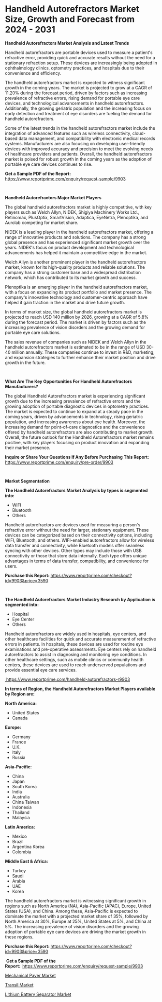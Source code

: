<p><h1>Handheld Autorefractors Market Size, Growth and Forecast from 2024 - 2031</h1></p><p><strong>Handheld Autorefractors Market Analysis and Latest Trends</strong></p>
<p><p>Handheld autorefractors are portable devices used to measure a patient's refractive error, providing quick and accurate results without the need for a stationary refraction setup. These devices are increasingly being adopted in ophthalmology clinics, optometry practices, and hospitals due to their convenience and efficiency.</p><p>The handheld autorefractors market is expected to witness significant growth in the coming years. The market is projected to grow at a CAGR of 11.20% during the forecast period, driven by factors such as increasing prevalence of refractive errors, rising demand for portable eye care devices, and technological advancements in handheld autorefractors. Additionally, the growing geriatric population and the increasing focus on early detection and treatment of eye disorders are fueling the demand for handheld autorefractors.</p><p>Some of the latest trends in the handheld autorefractors market include the integration of advanced features such as wireless connectivity, cloud-based data management, and compatibility with electronic medical records systems. Manufacturers are also focusing on developing user-friendly devices with improved accuracy and precision to meet the evolving needs of healthcare providers and patients. Overall, the handheld autorefractors market is poised for robust growth in the coming years as the adoption of portable eye care devices continues to rise.</p></p>
<p><strong>Get a Sample PDF of the Report:&nbsp;</strong> <a href="https://www.reportprime.com/enquiry/request-sample/9903">https://www.reportprime.com/enquiry/request-sample/9903</a></p>
<p>&nbsp;</p>
<p><strong>Handheld Autorefractors Major Market Players</strong></p>
<p><p>The global handheld autorefractors market is highly competitive, with key players such as Welch Allyn, NIDEK, Shigiya Machinery Works Ltd., Retinomax, PlusOptix, SmartVision, Adaptica, EyeNetra, Plenoptika, and Aurolab competing for market share. </p><p>NIDEK is a leading player in the handheld autorefractors market, offering a range of innovative products and solutions. The company has a strong global presence and has experienced significant market growth over the years. NIDEK's focus on product development and technological advancements has helped it maintain a competitive edge in the market.</p><p>Welch Allyn is another prominent player in the handheld autorefractors market, known for its high-quality products and reliable solutions. The company has a strong customer base and a widespread distribution network, which has contributed to its market growth and success.</p><p>Plenoptika is an emerging player in the handheld autorefractors market, with a focus on expanding its product portfolio and market presence. The company's innovative technology and customer-centric approach have helped it gain traction in the market and drive future growth.</p><p>In terms of market size, the global handheld autorefractors market is projected to reach USD 140 million by 2026, growing at a CAGR of 5.8% during the forecast period. The market is driven by factors such as the increasing prevalence of vision disorders and the growing demand for portable eye care solutions.</p><p>The sales revenue of companies such as NIDEK and Welch Allyn in the handheld autorefractors market is estimated to be in the range of USD 30-40 million annually. These companies continue to invest in R&D, marketing, and expansion strategies to further enhance their market position and drive growth in the future.</p></p>
<p>&nbsp;</p>
<p><strong>What Are The Key Opportunities For Handheld Autorefractors Manufacturers?</strong></p>
<p><p>The global Handheld Autorefractors market is experiencing significant growth due to the increasing prevalence of refractive errors and the growing adoption of portable diagnostic devices in optometry practices. The market is expected to continue to expand at a steady pace in the coming years, driven by advancements in technology, rising geriatric population, and increasing awareness about eye health. Moreover, the increasing demand for point-of-care diagnostics and the convenience offered by handheld autorefractors are also contributing to market growth. Overall, the future outlook for the Handheld Autorefractors market remains positive, with key players focusing on product innovation and expanding their market presence.</p></p>
<p><strong>Inquire or Share Your Questions If Any Before Purchasing This Report:</strong> <a href="https://www.reportprime.com/enquiry/pre-order/9903">https://www.reportprime.com/enquiry/pre-order/9903</a></p>
<p>&nbsp;</p>
<p><strong>Market Segmentation</strong></p>
<p><strong>The Handheld Autorefractors Market Analysis by types is segmented into:</strong></p>
<p><ul><li>WIFI</li><li>Bluetooth</li><li>Others</li></ul></p>
<p><p>Handheld autorefractors are devices used for measuring a person's refractive error without the need for larger, stationary equipment. These devices can be categorized based on their connectivity options, including WIFI, Bluetooth, and others. WIFI-enabled autorefractors allow for wireless data transfer and connectivity, while Bluetooth models offer seamless syncing with other devices. Other types may include those with USB connectivity or those that store data internally. Each type offers unique advantages in terms of data transfer, compatibility, and convenience for users.</p></p>
<p><strong>Purchase this Report:&nbsp;</strong><a href="https://www.reportprime.com/checkout?id=9903&price=3590">https://www.reportprime.com/checkout?id=9903&price=3590</a></p>
<p>&nbsp;</p>
<p><strong>The Handheld Autorefractors Market Industry Research by Application is segmented into:</strong></p>
<p><ul><li>Hospital</li><li>Eye Center</li><li>Others</li></ul></p>
<p><p>Handheld autorefractors are widely used in hospitals, eye centers, and other healthcare facilities for quick and accurate measurement of refractive errors in patients. In hospitals, these devices are used for routine eye examinations and pre-operative assessments. Eye centers rely on handheld autorefractors to assist in diagnosing and monitoring eye conditions. In other healthcare settings, such as mobile clinics or community health centers, these devices are used to reach underserved populations and provide essential eye care services.</p></p>
<p><a href="https://www.reportprime.com/handheld-autorefractors-r9903">&nbsp;https://www.reportprime.com/handheld-autorefractors-r9903</a></p>
<p><strong>In terms of Region, the Handheld Autorefractors Market Players available by Region are:</strong></p>
<p>
    <p> <strong> North America: </strong>
        <ul>
            <li>United States</li>
            <li>Canada</li>
        </ul>
        </p> 
    <p> <strong> Europe: </strong>
        <ul>
            <li>Germany</li>
            <li>France</li>
            <li>U.K.</li>
            <li>Italy</li>
            <li>Russia</li>
        </ul>
        </p> 
    <p> <strong> Asia-Pacific: </strong>
        <ul>
            <li>China</li>
            <li>Japan</li>
            <li>South Korea</li>
            <li>India</li>
            <li>Australia</li>
            <li>China Taiwan</li>
            <li>Indonesia</li>
            <li>Thailand</li>
            <li>Malaysia</li>
        </ul>
        </p> 
    <p> <strong> Latin America: </strong>
        <ul>
            <li>Mexico</li>
            <li>Brazil</li>
            <li>Argentina Korea</li>
            <li>Colombia</li>
        </ul>
        </p> 
    <p> <strong> Middle East & Africa: </strong>
        <ul>
            <li>Turkey</li>
            <li>Saudi</li>
            <li>Arabia</li>
            <li>UAE</li>
            <li>Korea</li>
        </ul>
    </p>
    </p>
<p><p>The handheld autorefractors market is witnessing significant growth in regions such as North America (NA), Asia-Pacific (APAC), Europe, United States (USA), and China. Among these, Asia-Pacific is expected to dominate the market with a projected market share of 35%, followed by North America at 30%, Europe at 25%, United States at 5%, and China at 5%. The increasing prevalence of vision disorders and the growing adoption of portable eye care devices are driving the market growth in these regions.</p></p>
<p><strong>Purchase this Report: </strong><a href="https://www.reportprime.com/checkout?id=9903&price=3590">https://www.reportprime.com/checkout?id=9903&price=3590</a></p>
<p>&nbsp;<strong>Get a Sample PDF of the Report:&nbsp;&nbsp;</strong><a href="https://www.reportprime.com/enquiry/request-sample/9903">https://www.reportprime.com/enquiry/request-sample/9903</a></p>
<p><strong></strong></p>
<p><p><a href="https://view.publitas.com/reportprime-1/decoding-mechanical-paver-market-metrics-market-share-trends-and-growth-patterns/">Mechanical Paver Market</a></p><p><a href="https://gentle-editor-9db.notion.site/Transil-Market-Comprehensive-Assessment-by-Type-Application-and-Geography-a6d07acbda1b4578809c15ea75cc6195">Transil Market</a></p><p><a href="https://spotless-saver-8fd.notion.site/Lithium-Battery-Separator-Market-Size-CAGR-Trends-2024-2030-4d45686ed26a4cb9badea53026670eef">Lithium Battery Separator Market</a></p></p>